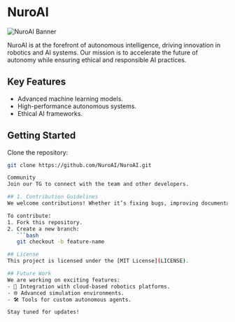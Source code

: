 # NuroAI
![NuroAI Banner](assets/banner.png)

NuroAI is at the forefront of autonomous intelligence, driving innovation in robotics and AI systems. Our mission is to accelerate the future of autonomy while ensuring ethical and responsible AI practices.

## Key Features
- Advanced machine learning models.
- High-performance autonomous systems.
- Ethical AI frameworks.

## Getting Started
Clone the repository:
```bash
git clone https://github.com/NuroAI/NuroAI.git

Community
Join our TG to connect with the team and other developers.

## 1. Contribution Guidelines
We welcome contributions! Whether it’s fixing bugs, improving documentation, or suggesting new features, your help is invaluable.

To contribute:
1. Fork this repository.
2. Create a new branch:
   ```bash
   git checkout -b feature-name

## License
This project is licensed under the [MIT License](LICENSE).

## Future Work
We are working on exciting features:
- 🚀 Integration with cloud-based robotics platforms.
- 🌐 Advanced simulation environments.
- 🛠️ Tools for custom autonomous agents.

Stay tuned for updates!

